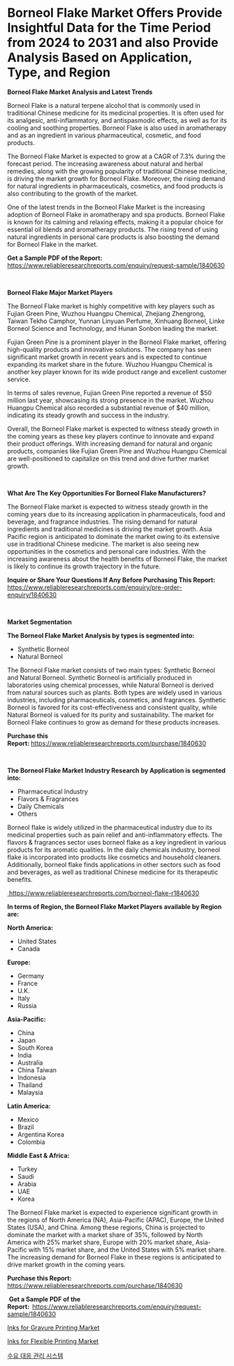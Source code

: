 <p><h1>Borneol Flake Market Offers Provide Insightful Data for the Time Period from 2024 to 2031 and also Provide Analysis Based on Application, Type, and Region</h1></p><p><strong>Borneol Flake Market Analysis and Latest Trends</strong></p>
<p><p>Borneol Flake is a natural terpene alcohol that is commonly used in traditional Chinese medicine for its medicinal properties. It is often used for its analgesic, anti-inflammatory, and antispasmodic effects, as well as for its cooling and soothing properties. Borneol Flake is also used in aromatherapy and as an ingredient in various pharmaceutical, cosmetic, and food products.</p><p>The Borneol Flake Market is expected to grow at a CAGR of 7.3% during the forecast period. The increasing awareness about natural and herbal remedies, along with the growing popularity of traditional Chinese medicine, is driving the market growth for Borneol Flake. Moreover, the rising demand for natural ingredients in pharmaceuticals, cosmetics, and food products is also contributing to the growth of the market.</p><p>One of the latest trends in the Borneol Flake Market is the increasing adoption of Borneol Flake in aromatherapy and spa products. Borneol Flake is known for its calming and relaxing effects, making it a popular choice for essential oil blends and aromatherapy products. The rising trend of using natural ingredients in personal care products is also boosting the demand for Borneol Flake in the market.</p></p>
<p><strong>Get a Sample PDF of the Report:&nbsp;</strong> <a href="https://www.reliableresearchreports.com/enquiry/request-sample/1840630">https://www.reliableresearchreports.com/enquiry/request-sample/1840630</a></p>
<p>&nbsp;</p>
<p><strong>Borneol Flake Major Market Players</strong></p>
<p><p>The Borneol Flake market is highly competitive with key players such as Fujian Green Pine, Wuzhou Huangpu Chemical, Zhejiang Zhengrong, Taiwan Tekho Camphor, Yunnan Linyuan Perfume, Xinhuang Borneol, Linke Borneol Science and Technology, and Hunan Sonbon leading the market. </p><p>Fujian Green Pine is a prominent player in the Borneol Flake market, offering high-quality products and innovative solutions. The company has seen significant market growth in recent years and is expected to continue expanding its market share in the future. Wuzhou Huangpu Chemical is another key player known for its wide product range and excellent customer service. </p><p>In terms of sales revenue, Fujian Green Pine reported a revenue of $50 million last year, showcasing its strong presence in the market. Wuzhou Huangpu Chemical also recorded a substantial revenue of $40 million, indicating its steady growth and success in the industry.</p><p>Overall, the Borneol Flake market is expected to witness steady growth in the coming years as these key players continue to innovate and expand their product offerings. With increasing demand for natural and organic products, companies like Fujian Green Pine and Wuzhou Huangpu Chemical are well-positioned to capitalize on this trend and drive further market growth.</p></p>
<p>&nbsp;</p>
<p><strong>What Are The Key Opportunities For Borneol Flake Manufacturers?</strong></p>
<p><p>The Borneol Flake market is expected to witness steady growth in the coming years due to its increasing application in pharmaceuticals, food and beverage, and fragrance industries. The rising demand for natural ingredients and traditional medicines is driving the market growth. Asia Pacific region is anticipated to dominate the market owing to its extensive use in traditional Chinese medicine. The market is also seeing new opportunities in the cosmetics and personal care industries. With the increasing awareness about the health benefits of Borneol Flake, the market is likely to continue its growth trajectory in the future.</p></p>
<p><strong>Inquire or Share Your Questions If Any Before Purchasing This Report:</strong> <a href="https://www.reliableresearchreports.com/enquiry/pre-order-enquiry/1840630">https://www.reliableresearchreports.com/enquiry/pre-order-enquiry/1840630</a></p>
<p>&nbsp;</p>
<p><strong>Market Segmentation</strong></p>
<p><strong>The Borneol Flake Market Analysis by types is segmented into:</strong></p>
<p><ul><li>Synthetic Borneol</li><li>Natural Borneol</li></ul></p>
<p><p>The Borneol Flake market consists of two main types: Synthetic Borneol and Natural Borneol. Synthetic Borneol is artificially produced in laboratories using chemical processes, while Natural Borneol is derived from natural sources such as plants. Both types are widely used in various industries, including pharmaceuticals, cosmetics, and fragrances. Synthetic Borneol is favored for its cost-effectiveness and consistent quality, while Natural Borneol is valued for its purity and sustainability. The market for Borneol Flake continues to grow as demand for these products increases.</p></p>
<p><strong>Purchase this Report:&nbsp;</strong><a href="https://www.reliableresearchreports.com/purchase/1840630">https://www.reliableresearchreports.com/purchase/1840630</a></p>
<p>&nbsp;</p>
<p><strong>The Borneol Flake Market Industry Research by Application is segmented into:</strong></p>
<p><ul><li>Pharmaceutical Industry</li><li>Flavors & Fragrances</li><li>Daily Chemicals</li><li>Others</li></ul></p>
<p><p>Borneol flake is widely utilized in the pharmaceutical industry due to its medicinal properties such as pain relief and anti-inflammatory effects. The flavors & fragrances sector uses borneol flake as a key ingredient in various products for its aromatic qualities. In the daily chemicals industry, borneol flake is incorporated into products like cosmetics and household cleaners. Additionally, borneol flake finds applications in other sectors such as food and beverages, as well as traditional Chinese medicine for its therapeutic benefits.</p></p>
<p><a href="https://www.reliableresearchreports.com/borneol-flake-r1840630">&nbsp;https://www.reliableresearchreports.com/borneol-flake-r1840630</a></p>
<p><strong>In terms of Region, the Borneol Flake Market Players available by Region are:</strong></p>
<p>
    <p> <strong> North America: </strong>
        <ul>
            <li>United States</li>
            <li>Canada</li>
        </ul>
        </p> 
    <p> <strong> Europe: </strong>
        <ul>
            <li>Germany</li>
            <li>France</li>
            <li>U.K.</li>
            <li>Italy</li>
            <li>Russia</li>
        </ul>
        </p> 
    <p> <strong> Asia-Pacific: </strong>
        <ul>
            <li>China</li>
            <li>Japan</li>
            <li>South Korea</li>
            <li>India</li>
            <li>Australia</li>
            <li>China Taiwan</li>
            <li>Indonesia</li>
            <li>Thailand</li>
            <li>Malaysia</li>
        </ul>
        </p> 
    <p> <strong> Latin America: </strong>
        <ul>
            <li>Mexico</li>
            <li>Brazil</li>
            <li>Argentina Korea</li>
            <li>Colombia</li>
        </ul>
        </p> 
    <p> <strong> Middle East & Africa: </strong>
        <ul>
            <li>Turkey</li>
            <li>Saudi</li>
            <li>Arabia</li>
            <li>UAE</li>
            <li>Korea</li>
        </ul>
    </p>
    </p>
<p><p>The Borneol Flake market is expected to experience significant growth in the regions of North America (NA), Asia-Pacific (APAC), Europe, the United States (USA), and China. Among these regions, China is projected to dominate the market with a market share of 35%, followed by North America with 25% market share, Europe with 20% market share, Asia-Pacific with 15% market share, and the United States with 5% market share. The increasing demand for Borneol Flake in these regions is anticipated to drive market growth in the coming years.</p></p>
<p><strong>Purchase this Report: </strong><a href="https://www.reliableresearchreports.com/purchase/1840630">https://www.reliableresearchreports.com/purchase/1840630</a></p>
<p>&nbsp;<strong>Get a Sample PDF of the Report:&nbsp;&nbsp;</strong><a href="https://www.reliableresearchreports.com/enquiry/request-sample/1840630">https://www.reliableresearchreports.com/enquiry/request-sample/1840630</a></p>
<p><strong></strong></p>
<p><p><a href="https://github.com/BobbieRatke64/Market-Research-Report-List-1/blob/main/inks-for-gravure-printing-market.md">Inks for Gravure Printing Market</a></p><p><a href="https://github.com/AmbushAL/Market-Research-Report-List-1/blob/main/inks-for-flexible-printing-market.md">Inks for Flexible Printing Market</a></p><p><a href="https://github.com/admichael111/Market-Research-Report-List-2/blob/main/65675828816.md">수요 대응 관리 시스템</a></p></p>
